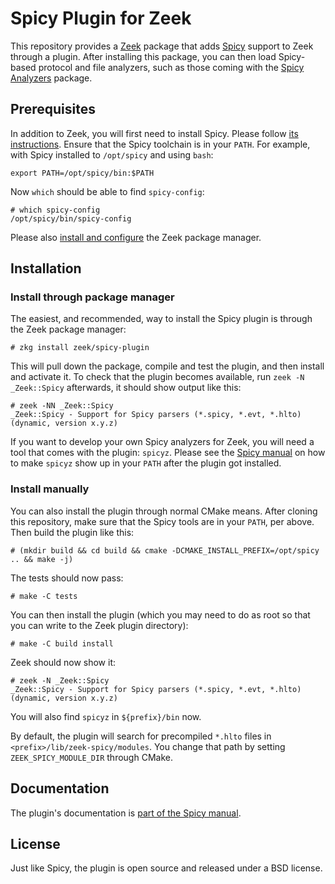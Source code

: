 
# Spicy Plugin for Zeek

This repository provides a [Zeek](https://github.com/zeek/zeek)
package that adds [Spicy](https://github.com/zeek/spicy) support to
Zeek through a plugin. After installing this package, you can then
load Spicy-based protocol and file analyzers, such as those coming
with the [Spicy Analyzers](https://github.com/zeek/spicy-analyzers)
package.

## Prerequisites

In addition to Zeek, you will first need to install Spicy. Please
follow [its instructions](https://docs.zeek.org/projects/spicy/en/latest/installation.html).
Ensure that the Spicy toolchain is in your ``PATH``. For example, with
Spicy installed to `/opt/spicy` and using `bash`:

    export PATH=/opt/spicy/bin:$PATH

Now `which` should be able to find `spicy-config`:

    # which spicy-config
    /opt/spicy/bin/spicy-config

Please also [install and
configure](https://docs.zeek.org/projects/package-manager/en/stable/quickstart.html)
the Zeek package manager.

## Installation

### Install through package manager

The easiest, and recommended, way to install the Spicy plugin is
through the Zeek package manager:

    # zkg install zeek/spicy-plugin

This will pull down the package, compile and test the plugin, and then
install and activate it. To check that the plugin becomes available,
run `zeek -N _Zeek::Spicy` afterwards, it should show output like
this:

    # zeek -NN _Zeek::Spicy
    _Zeek::Spicy - Support for Spicy parsers (*.spicy, *.evt, *.hlto) (dynamic, version x.y.z)

If you want to develop your own Spicy analyzers for Zeek, you will
need a tool that comes with the plugin: ``spicyz``. Please see the
[Spicy manual](https://docs.zeek.org/projects/spicy/en/latest/zeek.html#zeek_spicyz)
on how to make `spicyz` show up in your `PATH` after the plugin got
installed.

### Install manually

You can also install the plugin through normal CMake means. After
cloning this repository, make sure that the Spicy tools are in your
`PATH`, per above. Then build the plugin like this:

    # (mkdir build && cd build && cmake -DCMAKE_INSTALL_PREFIX=/opt/spicy .. && make -j)

The tests should now pass:

    # make -C tests

You can then install the plugin (which you may need to do as root so
that you can write to the Zeek plugin directory):

    # make -C build install

Zeek should now show it:

    # zeek -N _Zeek::Spicy
    _Zeek::Spicy - Support for Spicy parsers (*.spicy, *.evt, *.hlto) (dynamic, version x.y.z)

You will also find `spicyz` in `${prefix}/bin` now.

By default, the plugin will search for precompiled `*.hlto` files in
`<prefix>/lib/zeek-spicy/modules`. You change that path by setting
`ZEEK_SPICY_MODULE_DIR` through CMake.

## Documentation

The plugin's documentation is [part of the Spicy
manual](https://docs.zeek.org/projects/spicy/en/latest/zeek.html).

## License

Just like Spicy, the plugin is open source and released under a BSD license.
